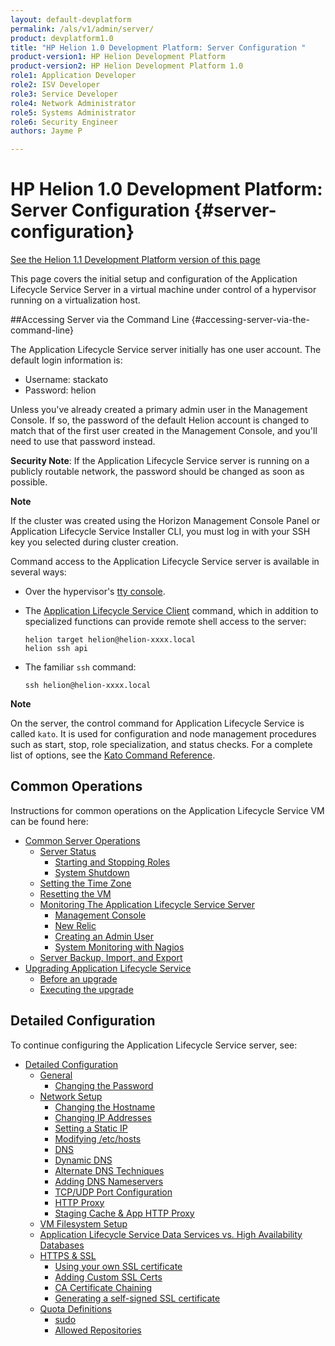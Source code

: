 ```yaml
---
layout: default-devplatform
permalink: /als/v1/admin/server/
product: devplatform1.0
title: "HP Helion 1.0 Development Platform: Server Configuration "
product-version1: HP Helion Development Platform
product-version2: HP Helion Development Platform 1.0
role1: Application Developer
role2: ISV Developer 
role3: Service Developer
role4: Network Administrator
role5: Systems Administrator 
role6: Security Engineer
authors: Jayme P

---
```

<!--PUBLISHED-->

# HP Helion 1.0 Development Platform: Server Configuration {#server-configuration}
[See the Helion 1.1 Development Platform version of this page](/helion/devplatform/1.1/als/admin/server/)

This page covers the initial setup and configuration of the Application Lifecycle Service
Server in a virtual machine under control of a hypervisor running on a
virtualization host.

##Accessing Server via the Command Line {#accessing-server-via-the-command-line}

The Application Lifecycle Service server initially has one user account. The default login information is:

* Username: stackato
* Password: helion

Unless you've already created a primary admin user in the Management Console. If so, the password of the default Helion account is changed to match that of the first user created in the Management Console, and you'll need to use that password instead. 

**Security Note**: If the Application Lifecycle Service server is running on a publicly routable network, the password should be changed as soon as possible.

**Note**

 If the cluster was created using the Horizon Management Console Panel or Application Lifecycle Service Installer CLI, you must log in with your SSH key you selected during cluster creation.

Command access to the Application Lifecycle Service server is available in several ways:

-   Over the hypervisor's [tty console](/als/v1/user/reference/glossary/#term-tty-console).

-   The [Application Lifecycle Service Client](/als/v1/user/reference/client-ref/#command-ref-client) command, which in addition to specialized functions can provide remote shell access to the server:

        helion target helion@helion-xxxx.local
        helion ssh api

-   The familiar `ssh` command:

        ssh helion@helion-xxxx.local

**Note**
<!-- For ssh access on Windows, we recommend [MSYS](http://sourceforge.net/apps/trac/mingw-w64/wiki/MSYS).-->

On the server, the control command for Application Lifecycle Service is called
`kato`. It is used for configuration and node
management procedures such as start, stop, role specialization, and
status checks. For a complete list of options, see the [Kato Command Reference](/als/v1/admin/reference/kato-ref/).

Common Operations[](#common-operations "Permalink to this headline")
---------------------------------------------------------------------

Instructions for common operations on the Application Lifecycle Service VM can be found here:

-   [Common Server Operations](/als/v1/admin/server/operations/)
    -   [Server Status](/als/v1/admin/server/operations/#server-status)
        -   [Starting and Stopping
            Roles](/als/v1/admin/server/operations/#starting-and-stopping-roles)
        -   [System Shutdown](/als/v1/admin/server/operations/#system-shutdown)
    -   [Setting the Time Zone](/als/v1/admin/server/operations/#setting-the-time-zone)
    -   [Resetting the VM](/als/v1/admin/server/operations/#resetting-the-vm)
    -   [Monitoring The Application Lifecycle Service
        Server](/als/v1/admin/server/operations/#monitoring-the-helion-server)
        -   [Management Console](/als/v1/admin/server/operations/#management-console)
        -   [New Relic](/als/v1/admin/server/operations/#new-relic)
        -   [Creating an Admin User](/als/v1/admin/server/operations/#creating-an-admin-user)
        -   [System Monitoring with Nagios](/als/v1/admin/server/operations/#system-monitoring-with-nagios)
    -   [Server Backup, Import, and Export](/als/v1/admin/server/operations/#server-backup-import-and-export)
-   [Upgrading Application Lifecycle Service](/als/v1/admin/server/upgrade/)
    -   [Before an upgrade](/als/v1/admin/server/upgrade/#before-an-upgrade)
    -   [Executing the upgrade](/als/v1/admin/server/upgrade/#executing-the-upgrade)

Detailed Configuration[](#detailed-configuration "Permalink to this headline")
-------------------------------------------------------------------------------

To continue configuring the Application Lifecycle Service server, see:

-   [Detailed Configuration](/als/v1/admin/server/configuration/)
    -   [General](/als/v1/admin/server/configuration/#general)
        -   [Changing the Password](/als/v1/admin/server/configuration/#changing-the-password)
    -   [Network Setup](/als/v1/admin/server/configuration/#network-setup)
        -   [Changing the
            Hostname](/als/v1/admin/server/configuration/#changing-the-hostname)
        -   [Changing IP
            Addresses](/als/v1/admin/server/configuration/#changing-ip-addresses)
        -   [Setting a Static
            IP](/als/v1/admin/server/configuration/#setting-a-static-ip)
        -   [Modifying
            /etc/hosts](/als/v1/admin/server/configuration/#modifying-etc-hosts)
        -   [DNS](/als/v1/admin/server/configuration/#dns)
        -   [Dynamic DNS](/als/v1/admin/server/configuration/#dynamic-dns)
        -   [Alternate DNS
            Techniques](/als/v1/admin/server/configuration/#alternate-dns-techniques)
        -   [Adding DNS
            Nameservers](/als/v1/admin/server/configuration/#adding-dns-nameservers)
        -   [TCP/UDP Port
            Configuration](/als/v1/admin/server/configuration/#tcp-udp-port-configuration)
        -   [HTTP Proxy](/als/v1/admin/server/configuration/#http-proxy)
        -   [Staging Cache & App HTTP
            Proxy](/als/v1/admin/server/configuration/#staging-cache-app-http-proxy)
    -   [VM Filesystem Setup](/als/v1/admin/server/configuration/#vm-filesystem-setup)
    -   [Application Lifecycle Service Data Services vs. High Availability
        Databases](/als/v1/admin/server/configuration/#helion-data-services-vs-high-availability-databases)
    -   [HTTPS & SSL](/als/v1/admin/server/configuration/#https-ssl)
        -   [Using your own SSL
            certificate](/als/v1/admin/server/configuration/#using-your-own-ssl-certificate)
        -   [Adding Custom SSL Certs](/als/v1/admin/server/configuration/#adding-custom-ssl-certs-sni)
        -   [CA Certificate
            Chaining](/als/v1/admin/server/configuration/#ca-certificate-chaining)
        -   [Generating a self-signed SSL
            certificate](/als/v1/admin/server/configuration/#generating-a-self-signed-ssl-certificate)
    -   [Quota Definitions](/als/v1/admin/server/configuration/#quota-definitions)
        -   [sudo](/als/v1/admin/server/configuration/#sudo)
        -   [Allowed
            Repositories](/als/v1/admin/server/configuration/#allowed-repositories)

